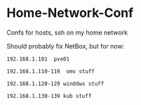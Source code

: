 # Home-Network-Conf
Confs for hosts, ssh on my home network

Should probably fix NetBox, but for now:

```
192.168.1.101  pve01

192.168.1.110-119  omv stuff

192.168.1.120-129 winddws stuff

192.168.1.130-139 kub stuff
```

